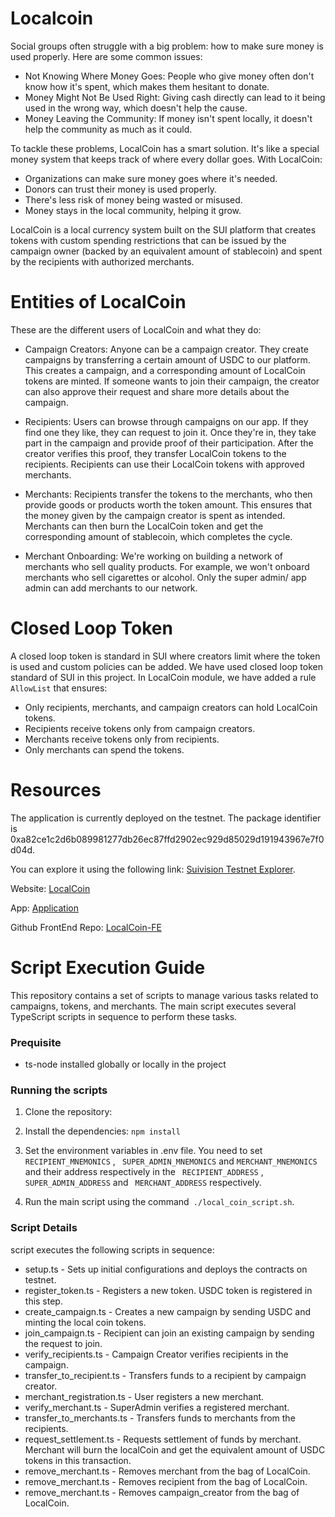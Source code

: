 # Localcoin
Social groups often struggle with a big problem: how to make sure money is used properly. Here are some common issues: 

* Not Knowing Where Money Goes: People who give money often don't know how it's spent, which makes them hesitant to donate. 
* Money Might Not Be Used Right: Giving cash directly can lead to it being used in the wrong way, which doesn't help the cause. 
* Money Leaving the Community: If money isn't spent locally, it doesn't help the community as much as it could. 

To tackle these problems, LocalCoin has a smart solution. It's like a special money system that keeps track of where every dollar goes. With LocalCoin: 

* Organizations can make sure money goes where it's needed. 
* Donors can trust their money is used properly. 
* There's less risk of money being wasted or misused. 
* Money stays in the local community, helping it grow. 

LocalCoin is a local currency system built on the SUI platform that creates tokens with custom spending restrictions that can be issued by the campaign owner (backed by an equivalent amount of stablecoin) and spent by the recipients with authorized merchants.

# Entities of LocalCoin

These are the different users of LocalCoin and what they do: 
* Campaign Creators:
Anyone can be a campaign creator. They create campaigns by transferring a certain amount of USDC to our platform. This creates a campaign, and a corresponding amount of LocalCoin tokens are minted. If someone wants to join their campaign, the creator can also approve their request and share more details about the campaign.

* Recipients:
Users can browse through campaigns on our app. If they find one they like, they can request to join it. Once they're in, they take part in the campaign and provide proof of their participation. After the creator verifies this proof, they transfer LocalCoin tokens to the recipients. Recipients can use their LocalCoin tokens with approved merchants.

* Merchants:
Recipients transfer the tokens to the merchants, who then provide goods or products worth the token amount. This ensures that the money given by the campaign creator is spent as intended. Merchants can then burn the LocalCoin token and get the corresponding amount of stablecoin, which completes the cycle. 

* Merchant Onboarding:
We're working on building a network of merchants who sell quality products. For example, we won't onboard merchants who sell cigarettes or alcohol. Only the super admin/ app admin can add merchants to our network.

# Closed Loop Token
A closed loop token is standard in SUI where creators limit where the token is used and custom policies can be added. We have used closed loop token standard of SUI in this project. In LocalCoin module, we have added a rule `AllowList` that ensures: 
* Only recipients, merchants, and campaign creators can hold LocalCoin tokens.
* Recipients receive tokens only from campaign creators. 
* Merchants receive tokens only from recipients. 
* Only merchants can spend the tokens.

# Resources

The application is currently deployed on the testnet. The package identifier is 0xa82ce1c2d6b089981277db26ec87ffd2902ec929d85029d191943967e7f0d04d.

You can explore it using the following link: [Suivision Testnet Explorer](https://testnet.suivision.xyz/package/0xa82ce1c2d6b089981277db26ec87ffd2902ec929d85029d191943967e7f0d04d).

Website: [LocalCoin](https://localcoin.us/)

App: [Application](https://app.localcoin.us/)

Github FrontEnd Repo: [LocalCoin-FE](https://github.com/venture-23/localcoin-sui-fe)

# Script Execution Guide
This repository contains a set of scripts to manage various tasks related to campaigns, tokens, and merchants. The main script executes several TypeScript scripts in sequence to perform these tasks.

### Prequisite
* ts-node installed globally or locally in the project

### Running the scripts
1. Clone the repository:

2. Install the dependencies: ``npm install``

3. Set the environment variables in .env file. You need to set `` RECIPIENT_MNEMONICS`` , `` SUPER_ADMIN_MNEMONICS`` and ``MERCHANT_MNEMONICS`` and their address respectively in the `` RECIPIENT_ADDRESS`` , `` SUPER_ADMIN_ADDRESS`` and `` MERCHANT_ADDRESS`` respectively.

4. Run the main script using the command``  ./local_coin_script.sh ``.

### Script Details
script executes the following scripts in sequence:

* setup.ts - Sets up initial configurations and deploys the contracts on testnet.
* register_token.ts - Registers a new token. USDC token is registered in this step.
* create_campaign.ts - Creates a new campaign by sending USDC and minting the local coin tokens.
* join_campaign.ts - Recipient can join an existing campaign by sending the request to join.
* verify_recipients.ts - Campaign Creator verifies recipients in the campaign.
* transfer_to_recipient.ts - Transfers funds to a recipient by campaign creator.
* merchant_registration.ts - User registers a new merchant.
* verify_merchant.ts - SuperAdmin verifies a registered merchant.
* transfer_to_merchants.ts - Transfers funds to merchants from the recipients.
* request_settlement.ts - Requests settlement of funds by merchant. Merchant will burn the localCoin and get the equivalent amount of USDC tokens in this transaction.
* remove_merchant.ts - Removes merchant from the bag of LocalCoin.
* remove_merchant.ts - Removes recipient from the bag of LocalCoin.
* remove_merchant.ts - Removes campaign_creator from the bag of LocalCoin.
